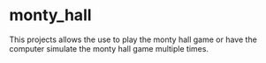 # monty_hall
This projects allows the use to play the monty hall game or have the computer simulate the monty hall game multiple times. 
